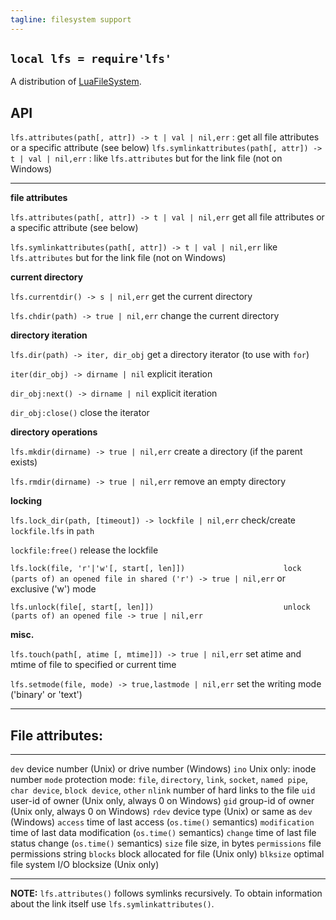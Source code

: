 ```yaml
---
tagline: filesystem support
---
```


## `local lfs = require'lfs'`

A distribution of [LuaFileSystem].

[LuaFileSystem]: http://keplerproject.github.io/luafilesystem/

## API



`lfs.attributes(path[, attr]) -> t | val | nil,err`
    : get all file attributes or a specific attribute (see below)
`lfs.symlinkattributes(path[, attr]) -> t | val | nil,err`
    : like `lfs.attributes` but for the link file (not on Windows)



------------------------------------------------------------- -------------------------------------------------------------
__file attributes__

`lfs.attributes(path[, attr]) -> t | val | nil,err`           get all file attributes or a specific attribute (see below)

`lfs.symlinkattributes(path[, attr]) -> t | val | nil,err`    like `lfs.attributes` but for the link file (not on Windows)

__current directory__

`lfs.currentdir() -> s | nil,err`                             get the current directory

`lfs.chdir(path) -> true | nil,err`                           change the current directory

__directory iteration__

`lfs.dir(path) -> iter, dir_obj`                              get a directory iterator (to use with `for`)

`iter(dir_obj) -> dirname | nil`                              explicit iteration

`dir_obj:next() -> dirname | nil`                             explicit iteration

`dir_obj:close()`                                             close the iterator

__directory operations__

`lfs.mkdir(dirname) -> true | nil,err`                        create a directory (if the parent exists)

`lfs.rmdir(dirname) -> true | nil,err`                        remove an empty directory

__locking__

`lfs.lock_dir(path, [timeout]) -> lockfile | nil,err`         check/create `lockfile.lfs` in `path`

`lockfile:free()`                                             release the lockfile

`lfs.lock(file, 'r'|'w'[, start[, len]])                      lock (parts of) an opened file in shared ('r')
-> true | nil,err`                                            or exclusive ('w') mode

`lfs.unlock(file[, start[, len]])                             unlock (parts of) an opened file
-> true | nil,err`

__misc.__

`lfs.touch(path[, atime [, mtime]]) -> true | nil,err`        set atime and mtime of file to specified or current time

`lfs.setmode(file, mode) -> true,lastmode | nil,err`          set the writing mode ('binary' or 'text')

------------------------------------------------------------- -------------------------------------------------------------

## File attributes:

--------------- -------------------------------------------------------------------
`dev`           device number (Unix) or drive number (Windows)
`ino`           Unix only: inode number
`mode`          protection mode: `file`, `directory`, `link`, `socket`,
                `named pipe`, `char device`, `block device`, `other`
`nlink`         number of hard links to the file
`uid`           user-id of owner (Unix only, always 0 on Windows)
`gid`           group-id of owner (Unix only, always 0 on Windows)
`rdev`          device type (Unix) or same as `dev` (Windows)
`access`        time of last access (`os.time()` semantics)
`modification`  time of last data modification (`os.time()` semantics)
`change`        time of last file status change (`os.time()` semantics)
`size`          file size, in bytes
`permissions`   file permissions string
`blocks`        block allocated for file (Unix only)
`blksize`       optimal file system I/O blocksize (Unix only)
--------------- -------------------------------------------------------------------

__NOTE:__ `lfs.attributes()` follows symlinks recursively. To obtain
information about the link itself use `lfs.symlinkattributes()`.
